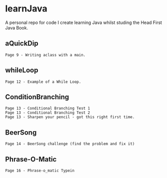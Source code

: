 # learnJava

A personal repo for code I create learning Java whilst studing the Head First Java Book.

## aQuickDip

    Page 9 - Writing aclass with a main.

## whileLoop

    Page 12 - Example of a While Loop.

## ConditionBranching

    Page 13 - Conditional Branching Test 1
    Page 13 - Conditional Branching Test 2
    Page 13 - Sharpen your pencil - got this right first time.

## BeerSong

    Page 14 - BeerSong challenge (find the problem and fix it)

## Phrase-O-Matic

    Page 16 - Phrase-o_matic Typein

    